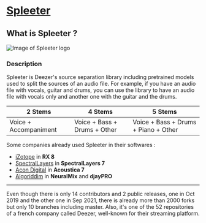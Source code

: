 # [Spleeter](http://github.com/deezer/spleeter)

## What is Spleeter ?

![Image of Spleeter logo](https://www.tsugi.fr/wp-content/uploads/2019/11/sans-titre-2.png)

### Description

Spleeter is Deezer's source separation library including pretrained models used to split the sources of an audio file.
For example, if you have an audio file with vocals, guitar and drums, you can use the library to have an audio file with vocals only and another one with the guitar and the drums.

| 2 Stems | 4 Stems | 5 Stems |
| ----------- | ----------- | ----------- |
| Voice + Accompaniment | Voice + Bass + Drums + Other | Voice + Bass + Drums + Piano + Other |
 
Some companies already used Spleeter in their softwares : 

 - [iZotope](https://www.izotope.com/en/shop/rx-8-standard.html) in **RX 8**
 - [SpectralLayers](https://new.steinberg.net/spectralayers/) in **SpectralLayers 7**
 - [Acon Digital](https://acondigital.com/products/acoustica-audio-editor/) in **Acoustica 7**
 - [Algoriddim](https://www.algoriddim.com/apps) in **NeuralMix** and **djayPRO**

---

Even though there is only 14 contributors and 2 public releases, one in Oct 2019 and the other one in Sep 2021, there is already more than 2000 forks but only 10 branches including master.
Also, it's one of the 52 repositories of a french company called Deezer, well-known for their streaming platform.
